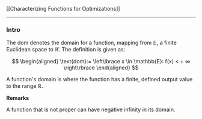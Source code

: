 [[Characterizing Functions for Optimizations]]

---
### **Intro**

The dom denotes the domain for a function, mapping from $\mathbb{E}$, a finite Euclidean space to $\mathbb{\bar R}$. The definition is given as: 

$$
\begin{aligned}
    \text{dom}:= 
    \left\lbrace
        x \in \mathbb{E}: f(x) < + ∞
    \right\rbrace
\end{aligned}
$$

A function's domain is where the function has a finite, defined output value to the range $\mathbb{R}$. 


**Remarks**

A function that is not proper can have negative infinity in its domain. 
